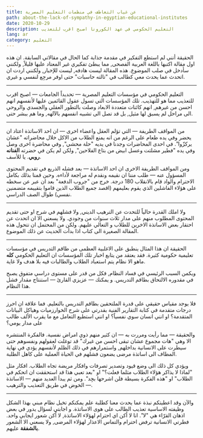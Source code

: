 ```yaml
---
title: عن غياب التعاطف في منظمات التعليم المصرية
path: about-the-lack-of-sympathy-in-egyptian-educational-institutes
date: 2020-10-29
description: التعليم الحكومي في عهد الكورونا اصبح اقرب للتعذيب
lang: ar
category: التعليم
---
```

الحقيقة أنني لم استطع التفكير في مقدمة جذابة كما الحال في مقالاتي السابقة. ان هذه اول مقالة اكتبها باللغة العربية الفصحى, مما يبطئ تفكيري غير المعتاد عليها قليلاً, ولكنني سأدخل في صلب الموضوع. هذه المقالة ليست هادفه, ليست للإخبار, ولكنني اردت ان اتحدث عما يحدث معي كطالب في "تالته حاسبات" حتى اوفر مرجِع لنفسي و غيري. 

<hr/>

التعليم الحكومي في مؤسسات التعليم المصرية — تحديداً الجامعات — اصبح اقرب للتعذيب مما هو للتهذيب. تلك المؤسسات التي تسول عقول القائمين عليها لأنفسهم انهم احسن من غيرهم, انهم كائنات متعددة الابعاد وصلت بالتطور العقلي والجسدي والروحي الى مراحل لم يسبق لها مثيل, بل قد تصل الى تشبيه انفسهم بالآلهه, وما هم ببشر حتى. 

<hr/>

من المواقف الطريفة — التي تؤلم العقل واعضاء اخرى — ان احد الاساتذة اعتاد ان يحضر وفي يده طعام على الرغم من انه يمنع الطلاب من الاكل خلال محاضراته "عشان يركزّوا". في احدى المحاضرات وجدنا في يديه "حلة محشي", وفي محاضرة اخرى وصل وفي يده "فطير مشلتت وعسل ابيض من بتاع الفلاحين", ولكن لم يكن في حضرته **الفنانه روبي**. يا للأسف. 

ومن المواقف الطريفة الاخرى ان احد الاساتذة — بعد فشله الذريع في تقديم المحتوى المسؤول عنه — طلب مننا ان نقيمه ونقدم له مراجعة لأداءه. وحين قمنا بذلك بكامل الاحترام والواد قام بالانقلاب 180 درجة. خرج من "جروب الدفعة" بعد ان عبر عن سخطه على هؤلاء الفاشلين الذي يقوم بعليمهم (اقصد جميع الطلاب الذين قاموا بتقييمه متضمنين نفسي) طوال الصف الدراسي.
<hr/>

ولا املك القدرة حالياً للتحدث عن الترهيب الديني, ولا فشلهم في شرح او حتى تقديم المحتوى المطلوب منهم على مدار ثلاث سنوات من وجودي. ولا يسعني الا ان اتحدث عن احتقار بعض الاساتذة الاخرين للطلاب و التعالي عليهم. ولكن من المحتمل ان تتحول هذه المقالة الصغيرة الى كتاب اذا بدأت الحديث عن ذلك الموضوع. 

<hr/>

الحقيقة ان هذا المثال ينطبق على الاغلبية العظمى من طاقم التدريس في مؤسسات تعليمية حكومية كثيرة. فقد يعتقد من يتابع اخبار تلك المؤسسات ان التعليم الحكومي **كله** ماهو الا نظام يتم استعباد الطلاب والطالبات فيه بلا هدف ولا غاية. 

ويكمن السبب الرئيسي في فساد النظام, فكل من قدر على مستوى دراسي متفوق يصبح في مقدوره الالتحاق بطاقم التدريس. و يمكنك — عزيزي القارئ — استنتاج مقدار فشل هذا النظام.

<hr/>

فلا يوجد مقياس حقيقي على قدرة الملتحقين بطاقم التدريس بالتعليم. فما علاقة ان احرز درجات متقدمة في كتابة التقارير الفنية بقدرتي على شرح الخوارزميات وهياكل البيانات المتقدمة؟ او انني انسان سوي نفسياً؟ او انني استطيع التعامل مع ما يقرب الألف طالب على مدار يومي؟ 

والحقيقة — مما رأيت ومررت به — ان كثير منهم ذوي امراض نفسية. فالفكرة المنتشره الا وهي "هات مجموع عشان تبقى احسن من غيرك" قد توغلت لعقولهم ونفسوهم حتى سيطرت على الانسانية بداخلهم, واستمرارهم في ذلك الظلم لأنفسهم يؤدي في نهاية المطاف الى اساتذة مرضى يضعون فشلهم في الحياة العملية على كاهل الطلبة.

ويؤدي كل ذلك الى وضع قيود وتصدير تصرفات وافكار مريضة تجاه الطلاب. افكار مثل "لماذا لا يذاكر هؤلاء الطلاب مثلما فعلت؟" او "بعد تعبي هذا قد استحققت ان اتحكم في الطلاب" او "هذه الفكرة بسيطة فلن اشرحها بجِد". ومن ثم يبدأ العديد منهم — الاساتذة — الخوض في طريق التعذيب والترهيب. 

<hr />

والآن وقد اعطيتكم نبذة عما يحدث معنا كطلبة علم يمكنكم تخيل نظام مبني بهذا الشكل وظيفته الاساسية تعذيب الطالب على هوى الاساتذة. و اجابتي لسؤال يدور في بعض اذهان القرّاء هي "لا". انا لا اُكن اي احترام لهؤلاء الاساتذة, لا اُكن شعور ايجابي واحد. فطرتي الانسانية ترفض احترام والتماس الاعذار لهؤلاء المرضى, ولا يسعني الا الشعور **بالشفقة** عليهم. 

